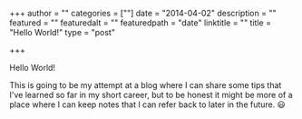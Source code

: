 +++
author = ""
categories = [""]
date = "2014-04-02"
description = ""
featured = ""
featuredalt = ""
featuredpath = "date"
linktitle = ""
title = "Hello World!"
type = "post"

+++


Hello World!

This is going to be my attempt at a blog where I can share some tips that I've learned so far in my short career, but to
be honest it might be more of a place where I can keep notes that I can refer back to later in the future. :smiley:


